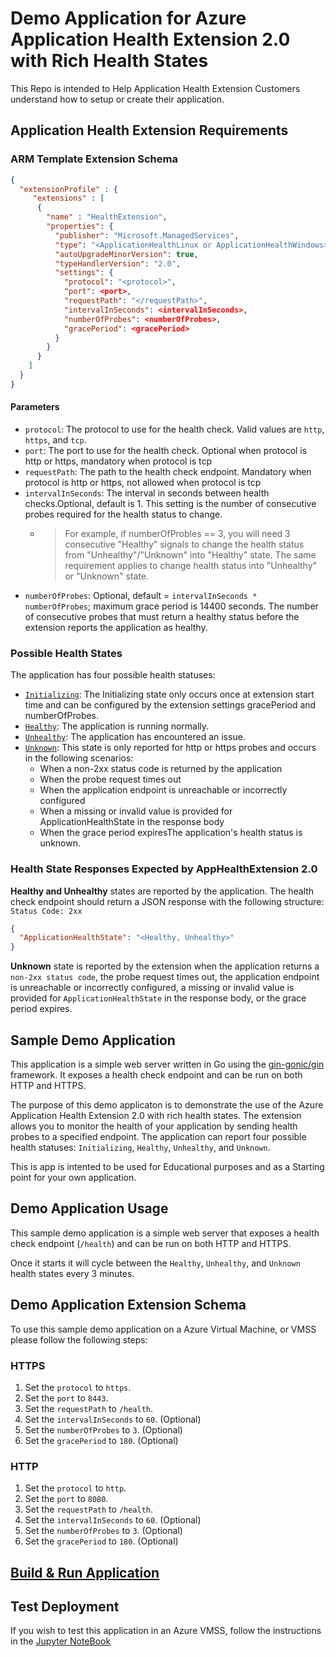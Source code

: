 # Demo Application for Azure Application Health Extension 2.0 with Rich Health States  

This Repo is intended to Help Application Health Extension Customers understand how to setup or create their application.

## Application Health Extension Requirements
### ARM Template Extension Schema

```json
{
  "extensionProfile" : {
     "extensions" : [
      {
        "name" : "HealthExtension",
        "properties": {
          "publisher": "Microsoft.ManagedServices",
          "type": "<ApplicationHealthLinux or ApplicationHealthWindows>",
          "autoUpgradeMinorVersion": true,
          "typeHandlerVersion": "2.0",
          "settings": {
            "protocol": "<protocol>",
            "port": <port>,
            "requestPath": "</requestPath>",
            "intervalInSeconds": <intervalInSeconds>,
            "numberOfProbes": <numberOfProbes>,
            "gracePeriod": <gracePeriod>
          }
        }
      }
    ]
  }
}
```

#### Parameters

- `protocol`: The protocol to use for the health check. Valid values are `http`, `https`, and `tcp`.
- `port`: The port to use for the health check. Optional when protocol is http or https, mandatory when protocol is tcp
- `requestPath`: The path to the health check endpoint. Mandatory when protocol is http or https, not allowed when protocol is tcp
- `intervalInSeconds`: The interval in seconds between health checks.Optional, default is 1. This setting is the number of consecutive probes required for the health status to change.
  - > For example, if numberOfProbles == 3, you will need 3 consecutive "Healthy" signals to change the health status from "Unhealthy"/"Unknown" into "Healthy" state. The same requirement applies to change health status into "Unhealthy" or "Unknown" state.
- `numberOfProbes`: Optional, default = `intervalInSeconds * numberOfProbes`; maximum grace period is 14400 seconds. The number of consecutive probes that must return a healthy status before the extension reports the application as healthy.

### Possible Health States

The application has four possible health statuses:

- [`Initializing`](command:_github.copilot.openSymbolInFile?%5B%22demo-app%2Fmain.go%22%2C%22Initializing%22%5D "demo-app/main.go"): The Initializing state only occurs once at extension start time and can be configured by the extension settings gracePeriod and numberOfProbes.
- [`Healthy`](command:_github.copilot.openSymbolInFile?%5B%22demo-app%2Fmain.go%22%2C%22Healthy%22%5D "demo-app/main.go"): The application is running normally.
- [`Unhealthy`](command:_github.copilot.openSymbolInFile?%5B%22demo-app%2Fmain.go%22%2C%22Unhealthy%22%5D "demo-app/main.go"): The application has encountered an issue.
- [`Unknown`](command:_github.copilot.openSymbolInFile?%5B%22demo-app%2Fmain.go%22%2C%22Unknown%22%5D "demo-app/main.go"): This state is only reported for http or https probes and occurs in the following scenarios:
  - When a non-2xx status code is returned by the application
  - When the probe request times out
  - When the application endpoint is unreachable or incorrectly configured
  - When a missing or invalid value is provided for ApplicationHealthState in the response body
  - When the grace period expiresThe application's health status is unknown.

### Health State Responses Expected by AppHealthExtension 2.0

  **Healthy and Unhealthy** states are reported by the application. The health check endpoint should return a JSON response with the following structure:
  `Status Code: 2xx`

  ```json
  {
    "ApplicationHealthState": "<Healthy, Unhealthy>"
  }
  ```

  **Unknown** state is reported by the extension when the application returns a `non-2xx status code`, the probe request times out, the application endpoint is unreachable or incorrectly configured, a missing or invalid value is provided for `ApplicationHealthState` in the response body, or the grace period expires.


## Sample Demo Application
This application is a simple web server written in Go using the [gin-gonic/gin](https://github.com/gin-gonic/gin) framework. It exposes a health check endpoint and can be run on both HTTP and HTTPS. 

The purpose of this demo applicaton is to demonstrate the use of the Azure Application Health Extension 2.0 with rich health states. The extension allows you to monitor the health of your application by sending health probes to a specified endpoint. The application can report four possible health statuses: `Initializing`, `Healthy`, `Unhealthy`, and `Unknown`.

This is app is intented to be used for Educational purposes and as a Starting point for your own application.

## Demo Application Usage

This sample demo application is a simple web server that exposes a health check endpoint (`/health`) and can be run on both HTTP and HTTPS.

Once it starts it will cycle between the `Healthy`, `Unhealthy`, and `Unknown` health states every 3 minutes.

## Demo Application Extension Schema

To use this sample demo application on a Azure Virtual Machine, or VMSS please follow the following steps:

### HTTPS

1. Set the `protocol` to `https`.
2. Set the `port` to `8443`.
3. Set the `requestPath` to `/health`.
4. Set the `intervalInSeconds` to `60`. (Optional)
5. Set the `numberOfProbes` to `3`. (Optional)
6. Set the `gracePeriod` to `180`. (Optional)

### HTTP
1. Set the `protocol` to `http`.
2. Set the `port` to `8080`.
3. Set the `requestPath` to `/health`.
4. Set the `intervalInSeconds` to `60`. (Optional)
5. Set the `numberOfProbes` to `3`. (Optional)
6. Set the `gracePeriod` to `180`. (Optional)


## [Build & Run Application](./main/README.md)

## Test Deployment
If you wish to test this application in an Azure VMSS, follow the instructions in the [Jupyter NoteBook](deploy_demo.ipynb)